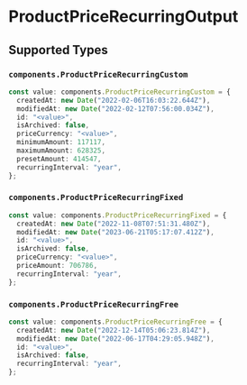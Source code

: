 # ProductPriceRecurringOutput


## Supported Types

### `components.ProductPriceRecurringCustom`

```typescript
const value: components.ProductPriceRecurringCustom = {
  createdAt: new Date("2022-02-06T16:03:22.644Z"),
  modifiedAt: new Date("2022-02-12T07:56:00.034Z"),
  id: "<value>",
  isArchived: false,
  priceCurrency: "<value>",
  minimumAmount: 117117,
  maximumAmount: 628325,
  presetAmount: 414547,
  recurringInterval: "year",
};
```

### `components.ProductPriceRecurringFixed`

```typescript
const value: components.ProductPriceRecurringFixed = {
  createdAt: new Date("2022-11-08T07:51:31.480Z"),
  modifiedAt: new Date("2023-06-21T05:17:07.412Z"),
  id: "<value>",
  isArchived: false,
  priceCurrency: "<value>",
  priceAmount: 706786,
  recurringInterval: "year",
};
```

### `components.ProductPriceRecurringFree`

```typescript
const value: components.ProductPriceRecurringFree = {
  createdAt: new Date("2022-12-14T05:06:23.814Z"),
  modifiedAt: new Date("2022-06-17T04:29:05.948Z"),
  id: "<value>",
  isArchived: false,
  recurringInterval: "year",
};
```

